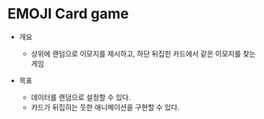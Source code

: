 # EMOJI Card game

-   개요

    -   상위에 랜덤으로 이모지를 제시하고, 하단 뒤집힌 카드에서 같은 이모지를 찾는 게임

-   목표
    -   데이터를 랜덤으로 설정할 수 있다.
    -   카드가 뒤집히는 듯한 애니메이션을 구현할 수 있다.
